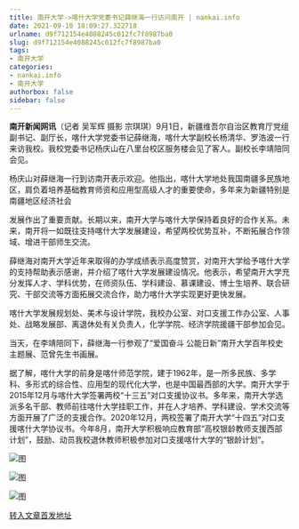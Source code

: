 ```yaml
---
title: 南开大学->喀什大学党委书记薛继海一行访问南开 | nankai.info
date: 2021-09-10 18:09:27.322718
urlname: d9f712154e4088245c012fc7f8987ba0
slug: d9f712154e4088245c012fc7f8987ba0
tags: 
- 南开大学
categories:
- nankai.info
- 南开大学
authorbox: false
sidebar: false
---
```

**南开新闻网讯**（记者 吴军辉 摄影 宗琪琪）9月1日，新疆维吾尔自治区教育厅党组副书记、副厅长，喀什大学党委书记薛继海，喀什大学副校长杨清华、罗浩波一行来访我校。我校党委书记杨庆山在八里台校区服务楼会见了客人。副校长李靖陪同会见。

杨庆山对薛继海一行到访南开表示欢迎。他指出，喀什大学地处我国南疆多民族地区，肩负着培养基础教育师资和应用型高级人才的重要使命，多年来为新疆特别是南疆地区经济社会
<!--more-->
发展作出了重要贡献。长期以来，南开大学与喀什大学保持着良好的合作关系。未来，南开将一如既往支持喀什大学发展建设，希望两校优势互补，不断拓展合作领域、增进干部师生交流。

薛继海对南开大学近年来取得的办学成绩表示高度赞赏，对南开大学给予喀什大学的支持帮助表示感谢，并介绍了喀什大学发展建设情况。他表示，希望南开大学充分发挥人才、学科优势，在师资队伍、学科建设、慕课建设、博士生培养、联合研究、干部交流等方面拓展交流合作，助力喀什大学实现更好更快发展。

喀什大学发展规划处、美术与设计学院，我校办公室、对口支援工作办公室、人事处、战略发展部、离退休处有关负责人，化学学院、经济学院援疆干部参加会见。

当天，在李靖陪同下，薛继海一行参观了“爱国奋斗 公能日新”南开大学百年校史主题展、范曾先生书画展。

据了解，喀什大学的前身是喀什师范学院，建于1962年，是一所多民族、多学科、多形式的综合性、应用型的现代化大学，也是中国最西部的大学。南开大学于2015年12月与喀什大学签署两校“十三五”对口支援协议书。多年来，南开大学选派多名干部、教师前往喀什大学挂职工作，并在人才培养、学科建设、学术交流等方面开展了广泛的支援合作。2020年12月，两校签署了南开大学“十四五”对口支援喀什大学协议书。今年8月，南开大学积极响应教育部“高校银龄教师支援西部计划”，鼓励、动员我校退休教师积极参加对口支援喀什大学的“银龄计划”。

![图](http://news.nankai.edu.cn/pic/003/000/411/00300041154_ad93ba06.jpg)

![图](http://news.nankai.edu.cn/pic/003/000/411/00300041153_68e0a28b.jpg)

![图](http://news.nankai.edu.cn/pic/003/000/411/00300041152_a86afa38.jpg)

[转入文章首发地址](http://news.nankai.edu.cn/ywsd/system/2021/09/03/030047745.shtml)